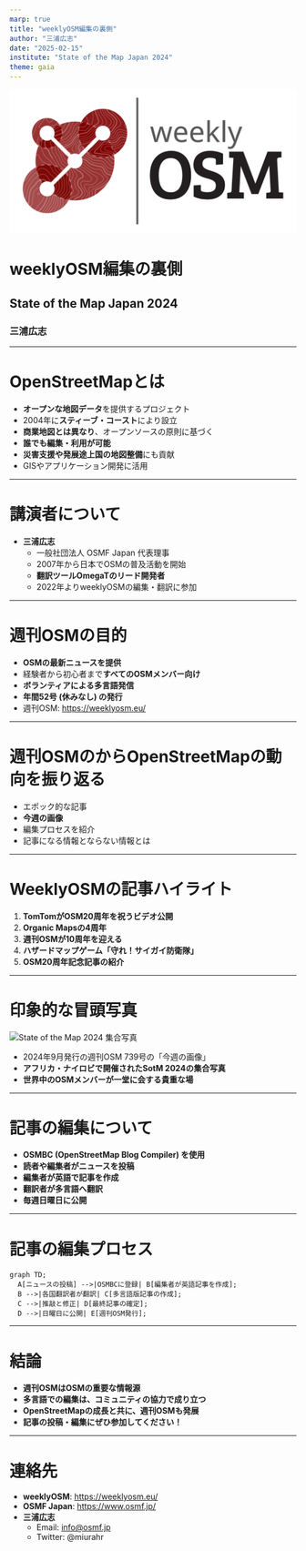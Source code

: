 ```yaml
---
marp: true
title: "weeklyOSM編集の裏側"
author: "三浦広志"
date: "2025-02-15"
institute: "State of the Map Japan 2024"
theme: gaia
---
```


<!-- スライド1: タイトル -->

![bg right:40% 80%](images/Logo_weeklyOSM.svg)

# weeklyOSM編集の裏側
## State of the Map Japan 2024
### 三浦広志

---

<!-- スライド3: OpenStreetMapとは -->

# OpenStreetMapとは

- **オープンな地図データ**を提供するプロジェクト
- 2004年に**スティーブ・コースト**により設立
- **商業地図とは異なり**、オープンソースの原則に基づく
- **誰でも編集・利用が可能**
- **災害支援や発展途上国の地図整備**にも貢献
- GISやアプリケーション開発に活用

---

<!-- スライド4: 講演者について -->

# 講演者について

- **三浦広志**
    - 一般社団法人 OSMF Japan 代表理事
    - 2007年から日本でOSMの普及活動を開始
    - **翻訳ツールOmegaTのリード開発者**
    - 2022年よりweeklyOSMの編集・翻訳に参加

---

<!-- スライド5: 週刊OSMの目的 -->

# 週刊OSMの目的

- **OSMの最新ニュースを提供**
- 経験者から初心者まで**すべてのOSMメンバー向け**
- **ボランティアによる多言語発信**
- **年間52号 (休みなし) の発行**
- 週刊OSM: https://weeklyosm.eu/

---

<!-- スライド6: 講演の流れ-->

# 週刊OSMのからOpenStreetMapの動向を振り返る

- エポック的な記事
- **今週の画像**
- 編集プロセスを紹介
- 記事になる情報とならない情報とは

---

<!-- スライド7: 取り上げる記事 -->

# WeeklyOSMの記事ハイライト

1. **TomTomがOSM20周年を祝うビデオ公開**
2. **Organic Mapsの4周年**
3. **週刊OSMが10周年を迎える**
4. **ハザードマップゲーム「守れ！サイガイ防衛隊」**
5. **OSM20周年記念記事の紹介**

---

<!-- スライド8: 取り上げる画像 -->

# 印象的な冒頭写真

![State of the Map 2024 集合写真](https://weeklyosm.eu/wp-content/uploads/2024/09/739_all.jpg)

- 2024年9月発行の週刊OSM 739号の「今週の画像」
- **アフリカ・ナイロビで開催されたSotM 2024の集合写真**
- **世界中のOSMメンバーが一堂に会する貴重な場**

---

<!-- スライド9: 記事の編集について -->

# 記事の編集について

- **OSMBC (OpenStreetMap Blog Compiler) を使用**
- **読者や編集者がニュースを投稿**
- **編集者が英語で記事を作成**
- **翻訳者が多言語へ翻訳**
- **毎週日曜日に公開**

---

<!-- スライド10: 記事の編集プロセス図 -->

# 記事の編集プロセス

```mermaid
graph TD;
  A[ニュースの投稿] -->|OSMBCに登録| B[編集者が英語記事を作成];
  B -->|各国翻訳者が翻訳| C[多言語版記事の作成];
  C -->|推敲と修正| D[最終記事の確定];
  D -->|日曜日に公開| E[週刊OSM発行];
```

---

<!-- スライド11: 結論 -->

# 結論

- **週刊OSMはOSMの重要な情報源**
- **多言語での編集は、コミュニティの協力で成り立つ**
- **OpenStreetMapの成長と共に、週刊OSMも発展**
- **記事の投稿・編集にぜひ参加してください！**

---

<!-- スライド12: 連絡先 -->

# 連絡先

- **weeklyOSM**: https://weeklyosm.eu/
- **OSMF Japan**: https://www.osmf.jp/
- **三浦広志**
    - Email: info@osmf.jp
    - Twitter: @miurahr

<!-- Add this anywhere in your Markdown file -->
<script type="module">
  import mermaid from 'https://cdn.jsdelivr.net/npm/mermaid@10/dist/mermaid.esm.min.mjs';
  mermaid.initialize({ startOnLoad: true });
</script>
